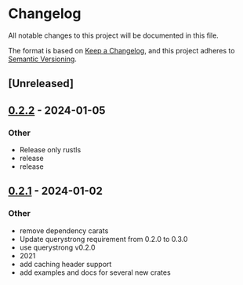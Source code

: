 # Changelog
All notable changes to this project will be documented in this file.

The format is based on [Keep a Changelog](https://keepachangelog.com/en/1.0.0/),
and this project adheres to [Semantic Versioning](https://semver.org/spec/v2.0.0.html).

## [Unreleased]

## [0.2.2](https://github.com/trillium-rs/trillium/compare/trillium-method-override-v0.2.1...trillium-method-override-v0.2.2) - 2024-01-05

### Other
- Release only rustls
- release
- release

## [0.2.1](https://github.com/trillium-rs/trillium/compare/trillium-method-override-v0.2.0...trillium-method-override-v0.2.1) - 2024-01-02

### Other
- remove dependency carats
- Update querystrong requirement from 0.2.0 to 0.3.0
- use querystrong v0.2.0
- 2021
- add caching header support
- add examples and docs for several new crates
